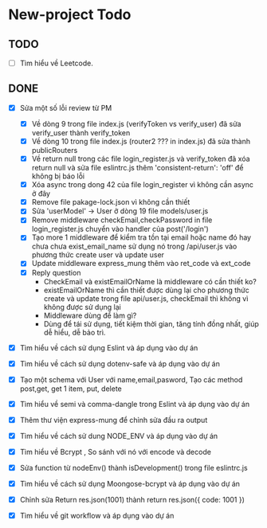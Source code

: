 # New-project Todo
## TODO
-  [ ] Tìm hiểu về Leetcode.
## DONE
-  [x] Sửa một số lỗi review từ PM
   -  [x] Về dòng 9 trong file index.js (verifyToken vs verify_user) đã sửa verify_user thành verify_token
   -  [x] Về dòng 10 trong file index.js (router2 ??? in index.js) đã sửa thành publicRouters
   -  [x] Về return null trong các file login_register.js và verify_token đã xóa return null và sửa file eslintrc.js thêm 'consistent-return': 'off' để không bị báo lỗi
   -  [x] Xóa async trong dong 42 của file login_register vì không cần async ở đây
   -  [x] Remove file pakage-lock.json vì không cần thiết
   -  [x] Sửa 'userModel' -> User ở dòng 19 file models/user.js
   -  [x] Remove middleware checkEmail,checkPassword in file login_register.js chuyển vào handler của post('/login')   
   -  [x] Tạo more 1 middleware để kiểm tra tồn tại email hoặc name đó hay chưa chưa exist_email_name sử dụng nó trong /api/user.js vào phương thức create user và update user
   -  [x] Update middleware express_mung thêm vào ret_code và ext_code 
   -  [x] Reply question     
      - CheckEmail và existEmailOrName là middleware có cần thiết ko? 
      - existEmailOrName thì cần thiết được dùng lại cho phương thức create và update trong file api/user.js, checkEmail thì không vì không được sử dụng lại
      - Middleware dùng để làm gì? 
      - Dùng để tái sử dụng, tiết kiệm thời gian, tăng tính đồng nhất, giúp dễ hiểu, dễ bảo trì.
-  [x] Tìm hiểu về cách sử dụng Eslint và áp dụng vào dự án
-  [x] Tìm hiểu về cách sử dụng dotenv-safe và áp dụng vào dự án
-  [x] Tạo một schema với User với name,email,pasword, Tạo các method post,get, get 1 item, put, delete
-  [x] Tìm hiểu về semi và comma-dangle trong Eslint và áp dụng vào dự án
-  [x] Thêm thư viện express-mung để chỉnh sửa đầu ra output
-  [x] Tìm hiểu về cách sử dung NODE_ENV và áp dụng vào dự án
-  [x] Tìm hiểu về Bcrypt , So sánh với nó với encode và decode
-  [x] Sửa function từ nodeEnv() thành isDevelopment() trong file eslintrc.js 
-  [x] Tìm hiểu về cách sử dụng Moongose-bcrypt và áp dụng vào dự án
-  [x] Chỉnh sửa Return res.json(1001) thành return res.json({ code: 1001 })
-  [x] Tìm hiểu về git workflow và áp dụng vào dự án

